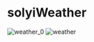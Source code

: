 # solyiWeather


![weather_0](https://user-images.githubusercontent.com/89246392/144341079-4444a127-dedb-450b-a7ad-683f81c6be0d.gif)
![weather](https://user-images.githubusercontent.com/89246392/144341094-3e91a765-1e0c-4f35-b610-5d41bf7338b2.gif)
